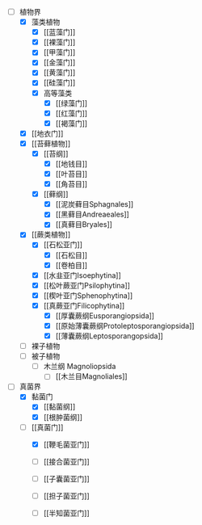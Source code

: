 - [ ] 植物界
	- [x] 藻类植物
		- [x] [[蓝藻门]]
		- [x] [[裸藻门]]
		- [x] [[甲藻门]]
		- [x] [[金藻门]]
		- [x] [[黄藻门]]
		- [x] [[硅藻门]]
		- [x] 高等藻类
			- [x] [[绿藻门]]
			- [x] [[红藻门]]
			- [x] [[褐藻门]]
	- [x] [[地衣门]]
	- [x] [[苔藓植物]]
		- [x] [[苔纲]]
			- [x] [[地钱目]]
			- [x] [[叶苔目]]
			- [x] [[角苔目]]
		- [x] [[藓纲]]
			- [x] [[泥炭藓目Sphagnales]]
			- [x] [[黑藓目Andreaeales]]
			- [x] [[真藓目Bryales]]
	- [x] [[蕨类植物]]
		- [x] [[石松亚门]]
			- [x] [[石松目]]
			- [x] [[卷柏目]]
		- [x] [[水韭亚门Isoephytina]]
		- [x] [[松叶蕨亚门Psilophytina]]
		- [x] [[楔叶亚门Sphenophytina]]
		- [x] [[真蕨亚门Filicophytina]]
			- [x] [[厚囊蕨纲Eusporangiopsida]]
			- [x] [[原始薄囊蕨纲Protoleptosporangiopsida]]
			- [x] [[薄囊蕨纲Leptosporangopsida]]
	- [ ] 裸子植物
	- [ ] 被子植物
		- [ ] 木兰纲 Magnoliopsida
			- [ ] [[木兰目Magnoliales]]
- [ ] 真菌界
	- [x] 黏菌门
		- [x] [[黏菌纲]]
		- [x] [[根肿菌纲]]
	- [ ] [[真菌门]]
		- [x] [[鞭毛菌亚门]]
		- [ ] [[接合菌亚门]]
		- [ ] [[子囊菌亚门]]
		- [ ] [[担子菌亚门]]
		- [ ] [[半知菌亚门]]
        